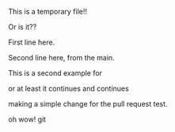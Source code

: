 This is a temporary file!!

Or is it??

First line here.


Second line here, from the main.

This is a second example for 

or at least it continues and continues

making a simple change for the pull request test.

oh wow!
git
